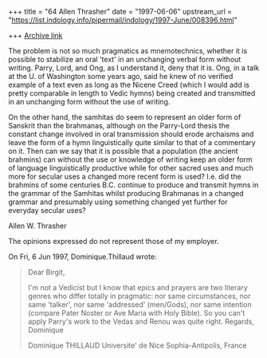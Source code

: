 +++
title = "64 Allen Thrasher"
date = "1997-06-06"
upstream_url = "https://list.indology.info/pipermail/indology/1997-June/008396.html"

+++
[Archive link](https://list.indology.info/pipermail/indology/1997-June/008396.html)

The problem is not so much pragmatics as mnemotechnics, whether it is
possible to stabilize an oral 'text' in an unchanging verbal form without
writing.  Parry, Lord, and Ong, as I understand it, deny that it is.  Ong,
in a talk at the U. of Washington some years ago, said he knew of no
verified example of a text even as long as the Nicene Creed (which I would
add is pretty comparable in length to Vedic hymns) being created and
transmitted in an unchanging form without the use of writing.

On the other hand, the samhitas do seem to represent an older form of
Sanskrit than the brahmanas, although on the Parry-Lord thesis the
constant change involved in oral transmission should erode archaisms and
leave the form of a hymn linguistically quite similar to that of a
commentary on it.  Then can we say that it is possible that a population
(the ancient brahmins) can without the use or knowledge of writing keep an
older form of language linguistically productive while for other sacred
uses and much more for secular uses a changed more recent form is used? 
I.e. did the brahmins of some centuries B.C. continue to produce and
transmit hymns in the grammar of the Samhitas whilst producing Brahmanas
in a changed grammar and presumably using something changed yet further
for everyday secular uses?

Allen W. Thrasher

The opinions expressed do not represent those of my employer.



On Fri, 6 Jun 1997, Dominique.Thillaud wrote:

> 	Dear Birgit,
> 
> 	I'm not a Vedicist but I know that epics and prayers are two
> literary genres who differ totally in pragmatic: nor same circumstances,
> nor same 'talker', nor same 'addressed' (men/Gods), nor same intention
> (compare Pater Noster or Ave Maria with Holy Bible). So you can't apply
> Parry's work to the Vedas and Renou was quite right.
> 	Regards,
> Dominique
> 
> Dominique THILLAUD
> Universite' de Nice Sophia-Antipolis, France
> 
> 
> 
> 





